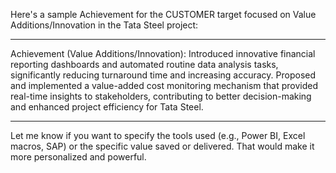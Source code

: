 Here's a sample Achievement for the CUSTOMER target focused on Value Additions/Innovation in the Tata Steel project:


---

Achievement (Value Additions/Innovation):
Introduced innovative financial reporting dashboards and automated routine data analysis tasks, significantly reducing turnaround time and increasing accuracy. Proposed and implemented a value-added cost monitoring mechanism that provided real-time insights to stakeholders, contributing to better decision-making and enhanced project efficiency for Tata Steel.


---

Let me know if you want to specify the tools used (e.g., Power BI, Excel macros, SAP) or the specific value saved or delivered. That would make it more personalized and powerful.

